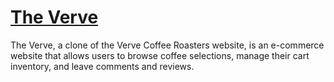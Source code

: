 # <a href="https://the-verve.herokuapp.com/#/">The Verve</a>

The Verve, a clone of the Verve Coffee Roasters website, is an e-commerce website that allows users to browse coffee selections, manage their cart inventory, and leave comments and reviews.
